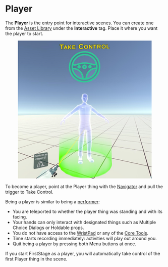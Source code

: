 # Player

The **Player** is the entry point for interactive scenes. You can create one from the [Asset Library](../basics/asset-library.md) under the **Interactive** tag. Place it where you want the player to start.

<figure><img src="../.gitbook/assets/DUMMY 2023-02-17 15-17-27.jpg" alt=""><figcaption></figcaption></figure>

To become a player, point at the Player thing with the [Navigator](../basics/core-tools/navigator.md) and pull the trigger to Take Control.

Being a player is similar to being a [performer](../animation/performance-capture/performing.md):&#x20;

* You are teleported to whether the player thing was standing and with its facing.
* Your hands can only interact with designated things such as Multiple Choice Dialogs or Holdable props.
* You do not have access to the [WristPad](../basics/wristpad/) or any of the [Core Tools](../basics/core-tools/).
* Time starts recording immediately: activities will play out around you.
* Quit being a player by pressing both Menu buttons at once.

If you start FirstStage as a player, you will automatically take control of the first Player thing in the scene.
